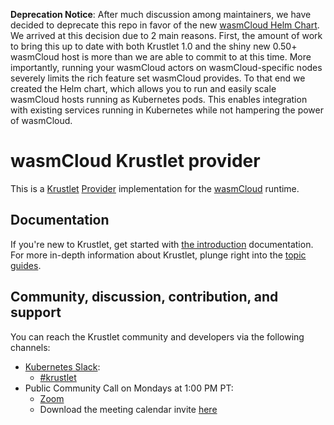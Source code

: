 **Deprecation Notice**: After much discussion among maintainers, we have decided to deprecate this
repo in favor of the new [wasmCloud Helm Chart](https://github.com/wasmCloud/wasmcloud-otp/tree/main/wasmcloud_host/chart).
We arrived at this decision due to 2 main reasons. First, the amount of work to bring this up to date
with both Krustlet 1.0 and the shiny new 0.50+ wasmCloud host is more than we are able to commit
to at this time. More importantly, running your wasmCloud actors on wasmCloud-specific nodes severely
limits the rich feature set wasmCloud provides. To that end we created the Helm chart, which allows
you to run and easily scale wasmCloud hosts running as Kubernetes pods. This enables integration
with existing services running in Kubernetes while not hampering the power of wasmCloud.

# wasmCloud Krustlet provider

This is a [Krustlet](https://github.com/deislabs/krustlet)
[Provider](https://github.com/deislabs/krustlet/blob/master/docs/topics/architecture.md#providers)
implementation for the [wasmCloud](https://github.com/wasmCloud/wasmCloud) runtime.

## Documentation

If you're new to Krustlet, get started with [the
introduction](https://github.com/deislabs/krustlet/blob/master/docs/intro/README.md) documentation.
For more in-depth information about Krustlet, plunge right into the [topic
guides](https://github.com/deislabs/krustlet/blob/master/docs/topics/README.md).

## Community, discussion, contribution, and support

You can reach the Krustlet community and developers via the following channels:

- [Kubernetes Slack](https://kubernetes.slack.com):
  - [#krustlet](https://kubernetes.slack.com/messages/krustlet)
- Public Community Call on Mondays at 1:00 PM PT:
  - [Zoom](https://us04web.zoom.us/j/71695031152?pwd=T0g1d0JDZVdiMHpNNVF1blhxVC9qUT09)
  - Download the meeting calendar invite
    [here](https://raw.githubusercontent.com/deislabs/krustlet/master/docs/community/assets/community_meeting.ics)
